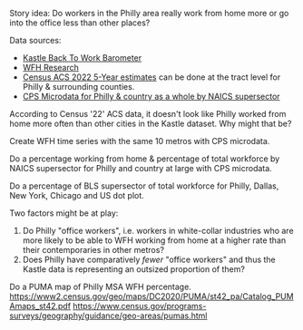 Story idea: Do workers in the Philly area really work from home more or go into the office less than other places?

Data sources:
* [Kastle Back To Work Barometer](https://www.kastle.com/safety-wellness/getting-america-back-to-work/)
* [WFH Research](https://wfhresearch.com/)
* [Census ACS 2022 5-Year estimates](https://data.census.gov/table/ACSDT5Y2022.B08006) can be done at the tract level for Philly & surrounding counties.
* [CPS Microdata for Philly & country as a whole by NAICS supersector](https://cps.ipums.org/cps/)

According to Census '22' ACS data, it doesn't look like Philly worked from home more often than other cities in the Kastle dataset. Why might that be?

Create WFH time series with the same 10 metros with CPS microdata.

Do a percentage working from home & percentage of total workforce by NAICS supersector for Philly and country at large with CPS microdata.

Do a percentage of BLS supersector of total workforce for Philly, Dallas, New York, Chicago and US dot plot.

Two factors might be at play: 
1. Do Philly "office workers", i.e. workers in white-collar industries who are more likely to be able to WFH working from home at a higher rate than their contemporaries in other metros?
2. Does Philly have comparatively _fewer_ "office workers" and thus the Kastle data is representing an outsized proportion of them?

Do a PUMA map of Philly MSA WFH percentage.
https://www2.census.gov/geo/maps/DC2020/PUMA/st42_pa/Catalog_PUMAmaps_st42.pdf
https://www.census.gov/programs-surveys/geography/guidance/geo-areas/pumas.html